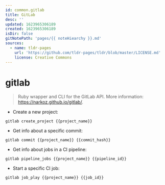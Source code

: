 ```yaml
---
id: common.gitlab
title: GitLab
desc: ''
updated: 1623965306189
created: 1623965306189
isDir: false
gitNotePath: 'pages/{{ noteHiearchy }}.md'
sources:
  - name: tldr-pages
    url: 'https://github.com/tldr-pages/tldr/blob/master/LICENSE.md'
    license: Creative Commons
---
```

# gitlab

> Ruby wrapper and CLI for the GitLab API.
> More information: <https://narkoz.github.io/gitlab/>.

- Create a new project:

`gitlab create_project {{project_name}}`

- Get info about a specific commit:

`gitlab commit {{project_name}} {{commit_hash}}`

- Get info about jobs in a CI pipeline:

`gitlab pipeline_jobs {{project_name}} {{pipeline_id}}`

- Start a specific CI job:

`gitlab job_play {{project_name}} {{job_id}}`

